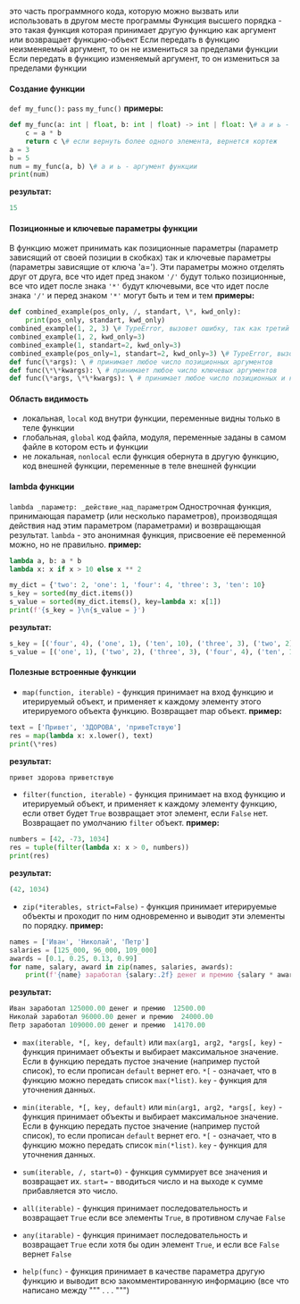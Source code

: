 это часть программного кода, которую можно вызвать или использовать в другом месте программы
Функция высшего порядка - это такая функция которая принимает другую функцию как аргумент или возвращает функцию-объект
Если передать в функцию неизменяемый аргумент, то он не измениться за пределами функции
Если передать в функцию изменяемый аргумент, то он измениться за пределами функции
#### Создание функции
`def my_func():`
	`pass`
`my_func()`
**примеры:**
```python
def my_func(a: int | float, b: int | float) -> int | float: \# a и ь - параметр функции
	c = a * b
	return c \# если вернуть более одного элемента, вернется кортеж
a = 3
b = 5
num = my_func(a, b) \# a и ь - аргумент функции
print(num)
```
**результат:**
```python
15
```
#### Позиционные и ключевые параметры функции
В функцию может принимать как позиционные параметры (параметр зависящий от своей позиции в скобках) так и ключевые параметры (параметры зависящие от ключа 'a='). Эти параметры можно отделять друг от друга, все что идет пред знаком `'/'` будут только позиционные, все что идет после знака `'*'` будут ключевыми, все что идет после знака `'/'` и перед знаком `'*'` могут быть и тем и тем
**примеры:**
```python
def combined_example(pos_only, /, standart, \*, kwd_only):
	print(pos_only, standart, kwd_only)
combined_example(1, 2, 3) \# TypeError, вызовет ошибку, так как третий параметр не ключевой
combined_example(1, 2, kwd_only=3)
combined_example(1, standart=2, kwd_only=3)
combined_example(pos_only=1, standart=2, kwd_only=3) \# TypeError, вызовет ошибку, так как первый параметр не позиционный
def func(\*args): \ # принимает любое число позиционных аргументов
def func(\*\*kwargs): \ # принимает любое число ключевых аргументов
def func(\*args, \*\*kwargs): \ # принимает любое число позиционных и ключевых аргументов (все ключевые аргументы попадают как кортеж, а позиционные как словарь)
```
#### Область видимость
- локальная, `local`
код внутри функции, переменные видны только в теле функции
- глобальная, `global`
код файла, модуля, переменные заданы в самом файле в котором есть и функции
- не локальная, `nonlocal`
если функция обернута в другую функцию, код внешней функции, переменные в теле внешней функции
#### lambda функции
`lambda _параметр: _действие_над_параметром`
Однострочная функция, принимающая параметр (или несколько параметров), производящая действия над этим параметром (параметрами) и возвращающая результат. `lambda` - это анонимная функция, присвоение её переменной можно, но не правильно.
**пример:**
```python
lambda a, b: a * b
lambda x: x if x > 10 else x ** 2

my_dict = {'two': 2, 'one': 1, 'four': 4, 'three': 3, 'ten': 10}  
s_key = sorted(my_dict.items())  
s_value = sorted(my_dict.items(), key=lambda x: x[1])  
print(f'{s_key = }\n{s_value = }')
```
**результат:**
```python
s_key = [('four', 4), ('one', 1), ('ten', 10), ('three', 3), ('two', 2)]
s_value = [('one', 1), ('two', 2), ('three', 3), ('four', 4), ('ten', 10)]
```
#### Полезные встроенные функции

- `map(function, iterable)` - функция принимает на вход функцию и итерируемый объект, и применяет к каждому элементу этого итерируемого объекта функцию. Возвращает map объект.
**пример:**
```python
text = ['Привет', 'ЗДОРОВА', 'привеТствую']  
res = map(lambda x: x.lower(), text)  
print(\*res)
```
**результат:**
```python
привет здорова приветствую
```

- `filter(function, iterable)` - функция принимает на вход функцию и итерируемый объект, и применяет к каждому элементу функцию, если ответ будет `True` возвращает этот элемент, если `False` нет. Возвращает по умолчанию `filter` объект.
**пример:**
```python
numbers = [42, -73, 1034]  
res = tuple(filter(lambda x: x > 0, numbers))  
print(res)
```
**результат:**
```python
(42, 1034)
```

- `zip(*iterables, strict=False)` - функция принимает итерируемые объекты и проходит по ним одновременно и выводит эти элементы по порядку.
**пример:**
```python
names = ['Иван', 'Николай', 'Петр']  
salaries = [125_000, 96_000, 109_000]  
awards = [0.1, 0.25, 0.13, 0.99]  
for name, salary, award in zip(names, salaries, awards):  
    print(f'{name} заработал {salary:.2f} денег и премию {salary * award: .2f}')
```
**результат:**
```python
Иван заработал 125000.00 денег и премию  12500.00
Николай заработал 96000.00 денег и премию  24000.00
Петр заработал 109000.00 денег и премию  14170.00
```

- `max(iterable, *[, key, default)` или `max(arg1, arg2, *args[, key)` - функция принимает объекты и выбирает максимальное значение. Если в функцию передать пустое значение (например пустой список), то если прописан `default` вернет его. `*[` - означает, что в функцию можно передать список `max(*list)`. `key` - функция для уточнения данных.

- `min(iterable, *[, key, default)` или `min(arg1, arg2, *args[, key)` - функция принимает объекты и выбирает максимальное значение. Если в функцию передать пустое значение (например пустой список), то если прописан `default` вернет его. `*[` - означает, что в функцию можно передать список `min(*list)`. `key` - функция для уточнения данных.

- `sum(iterable, /, start=0)` - функция суммирует все значения и возвращает их. `start=` - вводиться число и на выходе к сумме прибавляется это число.

- `all(iterable)` - функция принимает последовательность и возвращает `True` если все элементы `True`, в противном случае `False`

- `any(itarable)` - функция принимает последовательность и возвращает `True` если хотя бы один элемент `True`, и если все `False` вернет `False`

- `help(func)` - функция принимает в качестве параметра другую функцию и выводит всю закомментированную информацию (все что написано между """ . . . """)